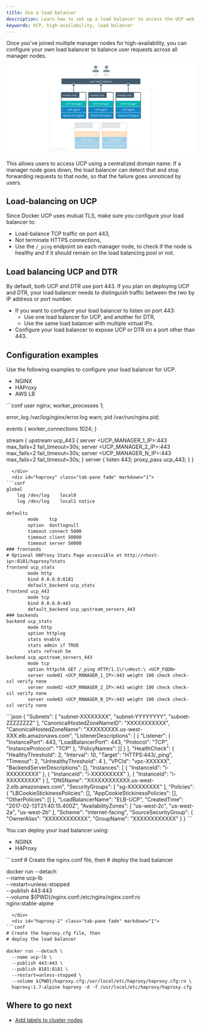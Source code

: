 ```yaml
---
title: Use a load balancer
description: Learn how to set up a load balancer to access the UCP web UI using an hostname.
keywords: UCP, high-availability, load balancer
---
```


Once you've joined multiple manager nodes for high-availability, you can
configure your own load balancer to balance user requests across all
manager nodes.

![](../../../images/use-a-load-balancer-1.svg)

This allows users to access UCP using a centralized domain name. If
a manager node goes down, the load balancer can detect that and stop forwarding
requests to that node, so that the failure goes unnoticed by users.

## Load-balancing on UCP

Since Docker UCP uses mutual TLS, make sure you configure your load balancer to:

* Load-balance TCP traffic on port 443,
* Not terminate HTTPS connections,
* Use the `/_ping` endpoint on each manager node, to check if the node
is healthy and if it should remain on the load balancing pool or not.

## Load balancing UCP and DTR

By default, both UCP and DTR use port 443. If you plan on deploying UCP and DTR,
your load balancer needs to distinguish traffic between the two by IP address
or port number.

* If you want to configure your load balancer to listen on port 443:
    * Use one load balancer for UCP, and another for DTR,
    * Use the same load balancer with multiple virtual IPs.
* Configure your load balancer to expose UCP or DTR on a port other than 443.

## Configuration examples

Use the following examples to configure your load balancer for UCP.

<ul class="nav nav-tabs">
  <li class="active"><a data-toggle="tab" data-target="#nginx" data-group="nginx">NGINX</a></li>
  <li><a data-toggle="tab" data-target="#haproxy" data-group="haproxy">HAProxy</a></li>
  <li><a data-toggle="tab" data-target="#aws">AWS LB</a></li>
</ul>
<div class="tab-content">
  <div id="nginx" class="tab-pane fade in active" markdown="1">
```conf
user  nginx;
worker_processes  1;

error_log  /var/log/nginx/error.log warn;
pid        /var/run/nginx.pid;

events {
    worker_connections  1024;
}

stream {
    upstream ucp_443 {
        server <UCP_MANAGER_1_IP>:443 max_fails=2 fail_timeout=30s;
        server <UCP_MANAGER_2_IP>:443 max_fails=2 fail_timeout=30s;
        server <UCP_MANAGER_N_IP>:443  max_fails=2 fail_timeout=30s;
    }
    server {
        listen 443;
        proxy_pass ucp_443;
    }
}
```
  </div>
  <div id="haproxy" class="tab-pane fade" markdown="1">
```conf
global
    log /dev/log    local0
    log /dev/log    local1 notice

defaults
        mode    tcp
        option  dontlognull
        timeout connect 5000
        timeout client 50000
        timeout server 50000
### frontends
# Optional HAProxy Stats Page accessible at http://<host-ip>:8181/haproxy?stats
frontend ucp_stats
        mode http
        bind 0.0.0.0:8181
        default_backend ucp_stats
frontend ucp_443
        mode tcp
        bind 0.0.0.0:443
        default_backend ucp_upstream_servers_443
### backends
backend ucp_stats
        mode http
        option httplog
        stats enable
        stats admin if TRUE
        stats refresh 5m
backend ucp_upstream_servers_443
        mode tcp
        option httpchk GET /_ping HTTP/1.1\r\nHost:\ <UCP_FQDN>
        server node01 <UCP_MANAGER_1_IP>:443 weight 100 check check-ssl verify none
        server node02 <UCP_MANAGER_2_IP>:443 weight 100 check check-ssl verify none
        server node03 <UCP_MANAGER_N_IP>:443 weight 100 check check-ssl verify none
```
  </div>
  <div id="aws" class="tab-pane fade" markdown="1">
```json
{
    "Subnets": [
        "subnet-XXXXXXXX",
        "subnet-YYYYYYYY",
        "subnet-ZZZZZZZZ"
    ],
    "CanonicalHostedZoneNameID": "XXXXXXXXXXX",
    "CanonicalHostedZoneName": "XXXXXXXXX.us-west-XXX.elb.amazonaws.com",
    "ListenerDescriptions": [
        {
            "Listener": {
                "InstancePort": 443,
                "LoadBalancerPort": 443,
                "Protocol": "TCP",
                "InstanceProtocol": "TCP"
            },
            "PolicyNames": []
        }
    ],
    "HealthCheck": {
        "HealthyThreshold": 2,
        "Interval": 10,
        "Target": "HTTPS:443/_ping",
        "Timeout": 2,
        "UnhealthyThreshold": 4
    },
    "VPCId": "vpc-XXXXXX",
    "BackendServerDescriptions": [],
    "Instances": [
        {
            "InstanceId": "i-XXXXXXXXX"
        },
        {
            "InstanceId": "i-XXXXXXXXX"
        },
        {
            "InstanceId": "i-XXXXXXXXX"
        }
    ],
    "DNSName": "XXXXXXXXXXXX.us-west-2.elb.amazonaws.com",
    "SecurityGroups": [
        "sg-XXXXXXXXX"
    ],
    "Policies": {
        "LBCookieStickinessPolicies": [],
        "AppCookieStickinessPolicies": [],
        "OtherPolicies": []
    },
    "LoadBalancerName": "ELB-UCP",
    "CreatedTime": "2017-02-13T21:40:15.400Z",
    "AvailabilityZones": [
        "us-west-2c",
        "us-west-2a",
        "us-west-2b"
    ],
    "Scheme": "internet-facing",
    "SourceSecurityGroup": {
        "OwnerAlias": "XXXXXXXXXXXX",
        "GroupName":  "XXXXXXXXXXXX"
    }
}
```
  </div>
</div>


You can deploy your load balancer using:

<ul class="nav nav-tabs">
  <li class="active"><a data-toggle="tab" data-target="#nginx-2" data-group="nginx">NGINX</a></li>
  <li><a data-toggle="tab" data-target="#haproxy-2" data-group="haproxy">HAProxy</a></li>
</ul>
<div class="tab-content">
  <div id="nginx-2" class="tab-pane fade in active" markdown="1">
```conf
# Create the nginx.conf file, then
# deploy the load balancer

docker run --detach \
  --name ucp-lb \
  --restart=unless-stopped \
  --publish 443:443 \
  --volume ${PWD}/nginx.conf:/etc/nginx/nginx.conf:ro \
  nginx:stable-alpine
```
  </div>
  <div id="haproxy-2" class="tab-pane fade" markdown="1">
```conf
# Create the haproxy.cfg file, then
# deploy the load balancer

docker run --detach \
  --name ucp-lb \
  --publish 443:443 \
  --publish 8181:8181 \
  --restart=unless-stopped \
  --volume ${PWD}/haproxy.cfg:/usr/local/etc/haproxy/haproxy.cfg:ro \
  haproxy:1.7-alpine haproxy -d -f /usr/local/etc/haproxy/haproxy.cfg
```
  </div>
</div>

## Where to go next

* [Add labels to cluster nodes](../add-labels-to-cluster-nodes.md)
